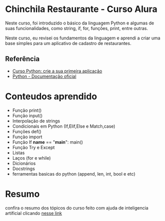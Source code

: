 
# Chinchila Restaurante - Curso Alura

Neste curso, foi introduzido o básico da linguagem Python e algumas de suas funcionalidades, como string, if, for, funções, print, entre outras.

Neste curso, eu revisei os fundamentos da linguagem e aprendi a criar uma base simples para um aplicativo de cadastro de restaurantes.


## Referência

 - [Curso Python: crie a sua primeira aplicação](https://cursos.alura.com.br/course/python-crie-sua-primeira-aplicacao)
 - [Python - Documentação oficial](https://docs.python.org/pt-br/3/)


# Conteudos aprendido

- Função print()
- Função input()
- Interpolação de strings
- Condicionais em Python (If,Elif,Else e Match,case)
- Funções def()
- Função import
- Função If **name** == "**main**": main()
- Função Try e Except
- Listas
- Laços (for e while)
- Dicionários
- Docstrings
- ferramentas basicas do python (append, len, int, bool e etc)

# Resumo
confira o resumo dos tópicos do curso feito com ajuda de inteligencia artificial clicando [nesse link](https://www.notion.so/dorigo/Resumo-Python-crie-a-sua-primeira-aplica-o-58375732ec1a445787a11daf92ed2aaf?pvs=4)
